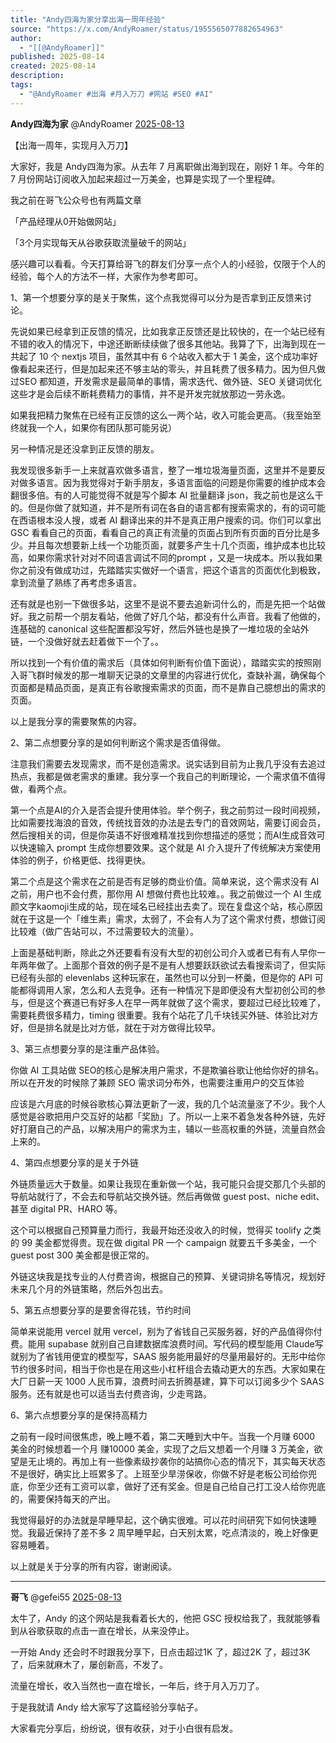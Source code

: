 ```yaml
---
title: "Andy四海为家分享出海一周年经验"
source: "https://x.com/AndyRoamer/status/1955565077882654963"
author:
  - "[[@AndyRoamer]]"
published: 2025-08-14
created: 2025-08-14
description:
tags:
  - "@AndyRoamer #出海 #月入万刀 #网站 #SEO #AI"
---
```

**Andy四海为家** @AndyRoamer [2025-08-13](https://x.com/AndyRoamer/status/1955565077882654963)

【出海一周年，实现月入万刀】  
  
大家好，我是 Andy四海为家。从去年 7 月离职做出海到现在，刚好 1 年。今年的 7 月份网站订阅收入加起来超过一万美金，也算是实现了一个里程碑。  
  
我之前在哥飞公众号也有两篇文章

「产品经理从0开始做网站」

「3个月实现每天从谷歌获取流量破千的网站」

感兴趣可以看看。今天打算给哥飞的群友们分享一点个人的小经验，仅限于个人的经验，每个人的方法不一样，大家作为参考即可。  
  
1、第一个想要分享的是关于聚焦，这个点我觉得可以分为是否拿到正反馈来讨论。  
  
先说如果已经拿到正反馈的情况，比如我拿正反馈还是比较快的，在一个站已经有不错的收入的情况下，中途还断断续续做了很多其他站。我算了下，出海到现在一共起了 10 个 nextjs 项目，虽然其中有 6 个站收入都大于 1 美金，这个成功率好像看起来还行，但是加起来还不够主站的零头，并且耗费了很多精力。因为但凡做过SEO 都知道，开发需求是最简单的事情，需求迭代、做外链、SEO 关键词优化这些才是会后续不断耗费精力的事情，并不是开发完就放那边一劳永逸。

如果我把精力聚焦在已经有正反馈的这么一两个站，收入可能会更高。（我至始至终就我一个人，如果你有团队那可能另说）  
  
另一种情况是还没拿到正反馈的朋友。

我发现很多新手一上来就喜欢做多语言，整了一堆垃圾海量页面，这里并不是要反对做多语言。因为我觉得对于新手朋友，多语言面临的问题是你需要的维护成本会翻很多倍。有的人可能觉得不就是写个脚本 AI 批量翻译 json，我之前也是这么干的。但是你做了就知道，并不是所有词在各自的语言都有搜索需求的，有的词可能在西语根本没人搜，或者 AI 翻译出来的并不是真正用户搜索的词。你们可以拿出 GSC 看看自己的页面，看看自己的真正有流量的页面占到所有页面的百分比是多少。并且每次想要新上线一个功能页面，就要多产生十几个页面，维护成本也比较高，如果你需求针对对不同语言调试不同的prompt ，又是一块成本。所以我如果你之前没有做成功过，先踏踏实实做好一个语言，把这个语言的页面优化到极致，拿到流量了熟练了再考虑多语言。

还有就是也别一下做很多站，这里不是说不要去追新词什么的，而是先把一个站做好。我之前帮一个朋友看站，他做了好几个站，都没有什么声音。我看了他做的，连基础的 canonical 这些配置都没写好，然后外链也是换了一堆垃圾的全站外链，一个没做好就去赶着做下一个了。。  
  
所以找到一个有价值的需求后（具体如何判断有价值下面说），踏踏实实的按照刚入哥飞群时候发的那一堆聊天记录的文章里的内容进行优化，查缺补漏，确保每个页面都是精品页面，是真正有谷歌搜索需求的页面，而不是靠自己臆想出的需求的页面。  
  
以上是我分享的需要聚焦的内容。  
  
2、第二点想要分享的是如何判断这个需求是否值得做。

注意我们需要去发现需求，而不是创造需求。说实话到目前为止我几乎没有去追过热点，我都是做老需求的重建。我分享一个我自己的判断理论，一个需求值不值得做，看两个点。

第一个点是AI的介入是否会提升使用体验。举个例子，我之前剪过一段时间视频，比如需要找海浪的音效，传统找音效的办法是去专门的音效网站，需要订阅会员，然后搜相关的词，但是你英语不好很难精准找到你想描述的感觉；而AI生成音效可以快速输入 prompt 生成你想要效果。这个就是 AI 介入提升了传统解决方案使用体验的例子，价格更低、找得更快。  
  
第二个点是这个需求在之前是否有足够的商业价值。简单来说，这个需求没有 AI 之前，用户也不会付费，那你用 AI 想做付费也比较难。。我之前做过一个 AI 生成颜文字kaomoji生成的站，现在域名已经挂出去卖了。现在复盘这个站，核心原因就在于这是一个「维生素」需求，太弱了，不会有人为了这个需求付费，想做订阅比较难（做广告站可以，不过需要较大的流量）。  
  
上面是基础判断，除此之外还要看有没有大型的初创公司介入或者已有有人早你一年两年做了。上面那个音效的例子是不是有人想要跃跃欲试去看搜索词了，但实际已经有头部的 elevenlabs 这种玩家在，虽然也可以分到一杯羹，但是你的 API 可能都得调用人家，怎么和人去竞争。还有一种情况下是即便没有大型初创公司的参与，但是这个赛道已有好多人在早一两年就做了这个需求，要超过已经比较难了，需要耗费很多精力，timing 很重要。我有个站花了几千块钱买外链、体验比对方好，但是排名就是比对方低，就在于对方做得比较早。  
  
3、第三点想要分享的是注重产品体验。

你做 AI 工具站做 SEO的核心是解决用户需求，不是欺骗谷歌让他给你好的排名。所以在开发的时候除了兼顾 SEO 需求词分布外，也需要注重用户的交互体验

应该是六月底的时候谷歌核心算法更新了一波，我的几个站流量涨了不少。我个人感觉是谷歌把用户交互好的站都「奖励」了。所以一上来不着急发各种外链，先好好打磨自己的产品，以解决用户的需求为主，辅以一些高权重的外链，流量自然会上来的。  
  
4、第四点想要分享的是关于外链  
  
外链质量远大于数量。如果让我现在重新做一个站，我可能只会提交那几个头部的导航站就行了，不会去和导航站交换外链。然后再做做 guest post、niche edit、甚至 digital PR、HARO 等。  
  
这个可以根据自己预算量力而行，我最开始还没收入的时候，觉得买 toolify 之类的 99 美金都觉得贵。现在做 digital PR 一个 campaign 就要五千多美金，一个 guest post 300 美金都是很正常的。  
  
外链这块我是找专业的人付费咨询，根据自己的预算、关键词排名等情况，规划好未来几个月的外链策略，然后外包出去。  
  
5、第五点想要分享的是要舍得花钱，节约时间  
  
简单来说能用 vercel 就用 vercel，别为了省钱自己买服务器，好的产品值得你付费。能用 supabase 就别自己自建数据库浪费时间。写代码的模型能用 Claude写就别为了省钱用便宜的模型写，SAAS 服务能用最好的尽量用最好的。无形中给你节约很多时间，相当于你也是在用这些小杠杆组合去撬动更大的东西。大家如果在大厂日薪一天 1000 人民币算，浪费时间去折腾基建，算下可以订阅多少个 SAAS 服务。还有就是也可以适当去付费咨询，少走弯路。  
  
6、第六点想要分享的是保持高精力  
  
之前有一段时间很焦虑，晚上睡不着，第二天睡到大中午。当我一个月赚 6000 美金的时候想着一个月 赚10000 美金，实现了之后又想着一个月赚 3 万美金，欲望是无止境的。再加上有一些像素级抄袭你的站搞你心态的情况下，其实每天状态不是很好，确实比上班累多了。上班至少旱涝保收，你做不好是老板公司给你兜底，你至少还有工资可以拿，做好了还有奖金。但是自己给自己打工没人给你兜底的，需要保持每天的产出。  
  
我觉得最好的办法就是早睡早起，这个确实很难。可以花时间研究下如何快速睡觉。我最近保持了差不多 2 周早睡早起，白天别太累，吃点清淡的，晚上好像更容易睡着。  
  
以上就是关于分享的所有内容，谢谢阅读。

---

**哥飞** @gefei55 [2025-08-13](https://x.com/gefei55/status/1955568053598748786)

太牛了，Andy 的这个网站是我看着长大的，他把 GSC 授权给我了，我就能够看到从谷歌获取的点击一直在增长，从来没停止。

一开始 Andy 还会时不时跟我分享下，日点击超过1K 了，超过2K 了，超过3K 了，后来就麻木了，屡创新高，不发了。

流量在增长，收入当然也一直在增长，一年后，终于月入万刀了。

于是我就请 Andy 给大家写了这篇经验分享帖子。

大家看完分享后，纷纷说，很有收获，对于小白很有启发。
